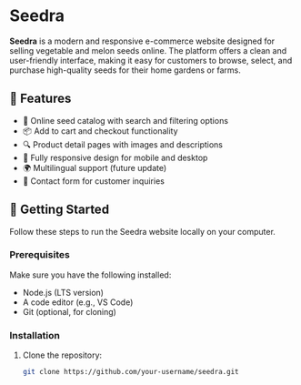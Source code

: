 # Seedra

**Seedra** is a modern and responsive e-commerce website designed for selling vegetable and melon seeds online. The platform offers a clean and user-friendly interface, making it easy for customers to browse, select, and purchase high-quality seeds for their home gardens or farms.

## 🌱 Features

- 🛒 Online seed catalog with search and filtering options
- 📦 Add to cart and checkout functionality
- 🔍 Product detail pages with images and descriptions
- 📱 Fully responsive design for mobile and desktop
- 🌍 Multilingual support (future update)
- 🧾 Contact form for customer inquiries

## 🚀 Getting Started

Follow these steps to run the Seedra website locally on your computer.

### Prerequisites

Make sure you have the following installed:

- Node.js (LTS version)
- A code editor (e.g., VS Code)
- Git (optional, for cloning)

### Installation

1. Clone the repository:
   ```bash
   git clone https://github.com/your-username/seedra.git
